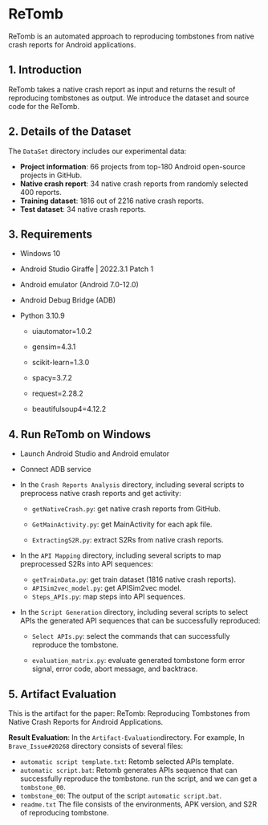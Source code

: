 # ReTomb

ReTomb is an automated approach to reproducing tombstones from native crash reports for Android applications.

## 1. Introduction 

ReTomb takes a native crash report as input and returns the result of reproducing tombstones as output. We introduce the dataset and source code for the ReTomb.

## 2. Details of the Dataset

The `DataSet` directory  includes our experimental data:

- **Project information**: 66 projects from top-180 Android open-source projects in GitHub.
- **Native crash report**: 34 native crash reports from randomly selected 400 reports.
- **Training dataset**: 1816 out of 2216 native crash reports.
- **Test dataset**: 34 native crash reports.

## 3. Requirements

- Windows 10

- Android Studio Giraffe | 2022.3.1 Patch 1

- Android emulator (Android 7.0-12.0)

- Android Debug Bridge (ADB)

- Python 3.10.9

  - uiautomator=1.0.2

  - gensim=4.3.1

  - scikit-learn=1.3.0

  - spacy=3.7.2

  - request=2.28.2

  - beautifulsoup4=4.12.2
## 4. Run ReTomb on Windows
- Launch Android Studio and Android emulator

- Connect ADB service

- In the `Crash Reports Analysis` directory, including several scripts to preprocess native crash reports and get activity:

  - `getNativeCrash.py`: get native crash reports from GitHub.
  
  - `GetMainActivity.py`: get MainActivity for each apk file.
  
  - `ExtractingS2R.py`: extract S2Rs from native crash reports.
  
- In the `API Mapping` directory, including several scripts to map preprocessed S2Rs into API sequences:

  - `getTrainData.py`: get train dataset (1816 native crash reports).
  - `APISim2vec_model.py`: get APISim2vec model.
  - `Steps_APIs.py`: map steps into API sequences.
  
- In the `Script Generation` directory, including several scripts to select APIs the generated API sequences that can be successfully reproduced:

  - `Select APIs.py`: select the commands that can successfully reproduce the tombstone.

  - `evaluation_matrix.py`: evaluate generated tombstone form error signal, error code, abort message, and backtrace.

## 5. Artifact Evaluation

This is the artifact for the paper: ReTomb: Reproducing Tombstones from Native Crash Reports for
Android Applications.

**Result Evaluation**: In the `Artifact-Evaluation`directory. For example, In `Brave_Issue#20268` directory consists of several files:

  - `automatic script template.txt`:  Retomb selected APIs template.
  - `automatic script.bat`: Retomb generates APIs sequence  that can successfully reproduce the tombstone. run the script, and we can get a `tombstone_00`.
  - `tombstone_00`: The output of the script `automatic script.bat`.
  - `readme.txt` The file consists of the environments, APK version, and S2R of  reproducing tombstone.

